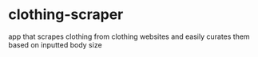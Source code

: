 # clothing-scraper
app that scrapes clothing from clothing websites and easily curates them based on inputted body size
